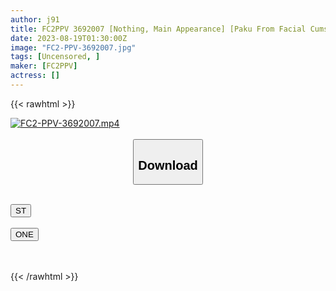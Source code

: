 ```yaml
---
author: j91
title: FC2PPV 3692007 [Nothing, Main Appearance] [Paku From Facial Cumshot, Vaginal Cum Shot, Squirting] Gravure Idol Debut Boyfriend G Cup De Nympho Woman Horse Riding Irama, Facial Cumshots, Neck Closing, Anal Observation, Desire With Vaginal Cum Shot
date: 2023-08-19T01:30:00Z
image: "FC2-PPV-3692007.jpg"
tags: [Uncensored, ]
maker: [FC2PPV]
actress: []
---
```



{{< rawhtml >}}

<div class="video" data-videoid="fussjiqkz27x">
    <a href="javascript:;">
        <img src="https://my.j91.asia/posts/FC2-PPV-3692007/FC2-PPV-3692007.jpg" width="WIDTH" height="HEIGHT" alt="FC2-PPV-3692007.mp4" loading="lazy">
    </a>
</div>

<script type="text/javascript" src="https://j91.asia/asset/on-demand-ws.js"></script>

<br>
  <link rel="stylesheet" href="https://j91.asia/asset/bs5.css">
  
  <center>
  <button class="btn btn-primary" type="button" data-bs-toggle="collapse" data-bs-target=".multi-collapse" aria-expanded="false" aria-controls="multiCollapseExample1 multiCollapseExample2"><h2>Download</h2></button></center>
</p>
<div class="row">
  <div class="col">
    <div class="collapse multi-collapse" id="multiCollapseExample1">
      <div class="card card-body">
	      	      <br>
<div class="buttons">  
<a href="https://wolfstream.tv/v/fussjiqkz27x"><button class="btn-hover color-3"><i class="fa fa-download"></i> ST</button></a></div>
    </div>
  </div>
</div>
  <div class="col">
    <div class="collapse multi-collapse" id="multiCollapseExample2">
      <div class="card card-body">
	      <br>
<div class="buttons">
    <a href="https://oneupload.to/5ua59yrp9ihh"><button class="btn-hover color-9"><i class="fa fa-download"></i> ONE</button></a></div>
<br><br>
      </div>
    </div>
  </div>
</div>

{{< /rawhtml >}}